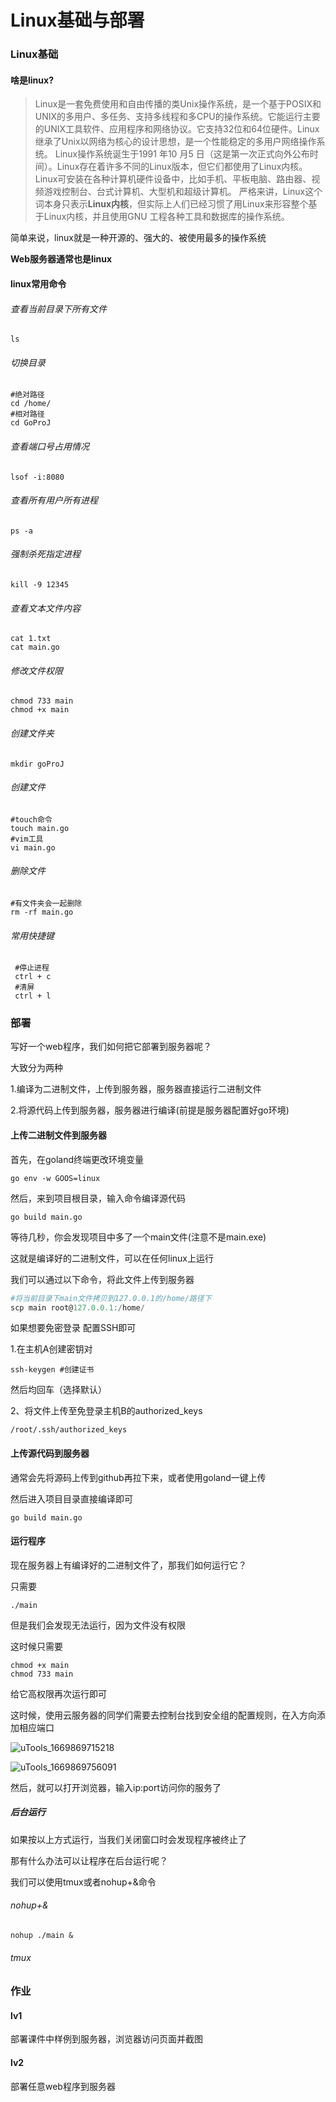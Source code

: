 # Linux基础与部署

### Linux基础

#### 啥是linux?

> Linux是一套免费使用和自由传播的类Unix操作系统，是一个基于POSIX和UNIX的多用户、多任务、支持多线程和多CPU的操作系统。它能运行主要的UNIX工具软件、应用程序和网络协议。它支持32位和64位硬件。Linux继承了Unix以网络为核心的设计思想，是一个性能稳定的多用户网络操作系统。 Linux操作系统诞生于1991 年10 月5 日（这是第一次正式向外公布时间）。Linux存在着许多不同的Linux版本，但它们都使用了Linux内核。Linux可安装在各种计算机硬件设备中，比如手机、平板电脑、路由器、视频游戏控制台、台式计算机、大型机和超级计算机。 严格来讲，Linux这个词本身只表示**Linux内核**，但实际上人们已经习惯了用Linux来形容整个基于Linux内核，并且使用GNU 工程各种工具和数据库的操作系统。

简单来说，linux就是一种开源的、强大的、被使用最多的操作系统

**Web服务器通常也是linux**



#### linux常用命令

###### 查看当前目录下所有文件

```shell
ls
```

######  切换目录

```shell
#绝对路径
cd /home/
#相对路径
cd GoProJ
```

###### 查看端口号占用情况

```shell
lsof -i:8080
```

###### 查看所有用户所有进程

```shell
ps -a
```

###### 强制杀死指定进程

```shell
kill -9 12345
```

###### 查看文本文件内容

```shell
cat 1.txt
cat main.go
```

###### 修改文件权限

```shell
chmod 733 main
chmod +x main
```

######  创建文件夹

```shell
mkdir goProJ
```

###### 创建文件

```shell
#touch命令
touch main.go
#vim工具
vi main.go
```

[vim入门到精通]:https://zhuanlan.zhihu.com/p/68111471

###### 删除文件

```shell
#有文件夹会一起删除
rm -rf main.go
```

###### 常用快捷键

```shell
 #停止进程
 ctrl + c
 #清屏
 ctrl + l
```

[进阶]:https://www.lanqiao.cn/courses/1



### 部署

写好一个web程序，我们如何把它部署到服务器呢？

大致分为两种

1.编译为二进制文件，上传到服务器，服务器直接运行二进制文件

2.将源代码上传到服务器，服务器进行编译(前提是服务器配置好go环境)



#### 上传二进制文件到服务器

首先，在goland终端更改环境变量

```shell
go env -w GOOS=linux
```

然后，来到项目根目录，输入命令编译源代码

```shell
go build main.go
```

等待几秒，你会发现项目中多了一个main文件(注意不是main.exe)

这就是编译好的二进制文件，可以在任何linux上运行

我们可以通过以下命令，将此文件上传到服务器

```powershell
#将当前目录下main文件拷贝到127.0.0.1的/home/路径下
scp main root@127.0.0.1:/home/
```

如果想要免密登录
配置SSH即可 

1.在主机A创建密钥对

```shell
ssh-keygen #创建证书
```

然后均回车（选择默认）



2、将文件上传至免登录主机B的authorized_keys

```shell
/root/.ssh/authorized_keys
```


####  上传源代码到服务器

通常会先将源码上传到github再拉下来，或者使用goland一键上传

[服务器go安装]:https://blog.csdn.net/qq_43098070/article/details/126075629

然后进入项目目录直接编译即可

```shell
go build main.go
```



#### 运行程序

现在服务器上有编译好的二进制文件了，那我们如何运行它？

只需要

```shell
./main
```

但是我们会发现无法运行，因为文件没有权限

这时候只需要

```shell
chmod +x main
chmod 733 main
```

给它高权限再次运行即可



这时候，使用云服务器的同学们需要去控制台找到安全组的配置规则，在入方向添加相应端口

![uTools_1669869715218](http://typora.fengxiangrui.top/1669869734.png)

![uTools_1669869756091](http://typora.fengxiangrui.top/1669869785.png)



然后，就可以打开浏览器，输入ip:port访问你的服务了



##### 后台运行

如果按以上方式运行，当我们关闭窗口时会发现程序被终止了

那有什么办法可以让程序在后台运行呢？

我们可以使用tmux或者nohup+&命令

###### nohup+&

```shell
nohup ./main &
```

###### tmux

[tmux]:https://www.ruanyifeng.com/blog/2019/10/tmux.html



### 作业

#### lv1

部署课件中样例到服务器，浏览器访问页面并截图

#### lv2

部署任意web程序到服务器